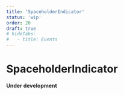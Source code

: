 ```yaml
---
title: 'SpaceholderIndicator'
status: 'wip'
order: 20
draft: true
# hideTabs:
#   - title: Events
---
```


# SpaceholderIndicator

**Under development**
